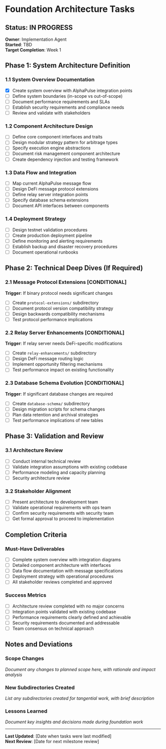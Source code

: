 # Foundation Architecture Tasks

## Status: IN PROGRESS
**Owner**: Implementation Agent  
**Started**: TBD  
**Target Completion**: Week 1

## Phase 1: System Architecture Definition

### 1.1 System Overview Documentation
- [x] Create system overview with AlphaPulse integration points
- [ ] Define system boundaries (in-scope vs out-of-scope)
- [ ] Document performance requirements and SLAs
- [ ] Establish security requirements and compliance needs
- [ ] Review and validate with stakeholders

### 1.2 Component Architecture Design
- [ ] Define core component interfaces and traits
- [ ] Design modular strategy pattern for arbitrage types
- [ ] Specify execution engine abstractions
- [ ] Document risk management component architecture
- [ ] Create dependency injection and testing framework

### 1.3 Data Flow and Integration
- [ ] Map current AlphaPulse message flow
- [ ] Design DeFi message protocol extensions
- [ ] Define relay server integration points
- [ ] Specify database schema extensions
- [ ] Document API interfaces between components

### 1.4 Deployment Strategy
- [ ] Design testnet validation procedures
- [ ] Create production deployment pipeline
- [ ] Define monitoring and alerting requirements
- [ ] Establish backup and disaster recovery procedures
- [ ] Document operational runbooks

## Phase 2: Technical Deep Dives (If Required)

### 2.1 Message Protocol Extensions [CONDITIONAL]
**Trigger**: If binary protocol needs significant changes
- [ ] Create `protocol-extensions/` subdirectory
- [ ] Document protocol version compatibility strategy
- [ ] Design backwards compatibility mechanisms
- [ ] Test protocol performance implications

### 2.2 Relay Server Enhancements [CONDITIONAL]  
**Trigger**: If relay server needs DeFi-specific modifications
- [ ] Create `relay-enhancements/` subdirectory
- [ ] Design DeFi message routing logic
- [ ] Implement opportunity filtering mechanisms
- [ ] Test performance impact on existing functionality

### 2.3 Database Schema Evolution [CONDITIONAL]
**Trigger**: If significant database changes are required
- [ ] Create `database-schema/` subdirectory  
- [ ] Design migration scripts for schema changes
- [ ] Plan data retention and archival strategies
- [ ] Test performance implications of new tables

## Phase 3: Validation and Review

### 3.1 Architecture Review
- [ ] Conduct internal technical review
- [ ] Validate integration assumptions with existing codebase
- [ ] Performance modeling and capacity planning
- [ ] Security architecture review

### 3.2 Stakeholder Alignment
- [ ] Present architecture to development team
- [ ] Validate operational requirements with ops team
- [ ] Confirm security requirements with security team
- [ ] Get formal approval to proceed to implementation

## Completion Criteria

### Must-Have Deliverables
- [ ] Complete system overview with integration diagrams
- [ ] Detailed component architecture with interfaces
- [ ] Data flow documentation with message specifications
- [ ] Deployment strategy with operational procedures
- [ ] All stakeholder reviews completed and approved

### Success Metrics
- [ ] Architecture review completed with no major concerns
- [ ] Integration points validated with existing codebase
- [ ] Performance requirements clearly defined and achievable
- [ ] Security requirements documented and addressable
- [ ] Team consensus on technical approach

## Notes and Deviations

### Scope Changes
*Document any changes to planned scope here, with rationale and impact analysis*

### New Subdirectories Created
*List any subdirectories created for tangential work, with brief description*

### Lessons Learned
*Document key insights and decisions made during foundation work*

---
**Last Updated**: [Date when tasks were last modified]  
**Next Review**: [Date for next milestone review]
